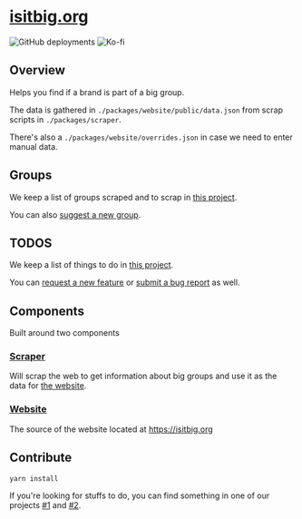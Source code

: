 # [isitbig.org](https://isitbig.org)

![GitHub deployments](https://img.shields.io/github/deployments/yoannmoinet/isitbig.org/production?label=vercel&logo=vercel&logoColor=white) ![Ko-fi](https://img.shields.io/badge/ko--fi-Buy%20me%20a%20tea-29abe0?logo=kofi&style=flat&link=https://ko-fi.com/yoannmoinet)

## Overview

Helps you find if a brand is part of a big group.

The data is gathered in `./packages/website/public/data.json` from scrap scripts in `./packages/scraper`.

There's also a `./packages/website/overrides.json` in case we need to enter manual data.

## Groups

We keep a list of groups scraped and to scrap in [this project](https://github.com/yoannmoinet/isitbig.org/projects/1).

You can also [suggest a new group](https://github.com/yoannmoinet/isitbig.org/issues/new?assignees=&labels=group&template=new-group.md&title=%5BGROUP%5D).

## TODOS

We keep a list of things to do in [this project](https://github.com/yoannmoinet/isitbig.org/projects/2).

You can [request a new feature](https://github.com/yoannmoinet/isitbig.org/issues/new?assignees=&labels=enhancement&template=feature_request.md&title=%5BFEATURE%5D) or [submit a bug report](https://github.com/yoannmoinet/isitbig.org/issues/new?assignees=&labels=bug&template=bug_report.md&title=%5BBUG%5D) as well.

## Components

Built around two components

### [Scraper](./packages/scraper)

Will scrap the web to get information about big groups and use it as the data for [the website](./packages/website).

### [Website](./packages/website)

The source of the website located at https://isitbig.org

## Contribute

```bash
yarn install
```

If you're looking for stuffs to do, you can find something in one of our projects [#1](https://github.com/yoannmoinet/isitbig.org/projects/1) and [#2](https://github.com/yoannmoinet/isitbig.org/projects/2).
